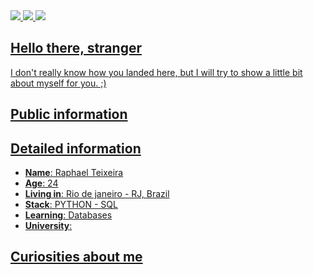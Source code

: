 <div>
    <a target='_blank' href="#">
        <img src="https://img.shields.io/badge/Twitter-1DA1F2?style=for-the-badge&logo=twitter&logoColor=white">
    </a>
    <a target='_blank' href="#">
        <img src="https://img.shields.io/badge/Instagram-E4405F?style=for-the-badge&logo=instagram&logoColor=white">
    </a>
    <a target='_blank' href="#">
        <img src="https://img.shields.io/badge/LinkedIn-0077B5?style=for-the-badge&logo=linkedin&logoColor=white">
</div>

## Hello there, stranger

I don't really know how you landed here, but I will try to show a little bit about myself for you. ;)

## Public information



## Detailed information

* **Name**: Raphael Teixeira
* **Age**: 24
* **Living in**: Rio de janeiro - RJ, Brazil
* **Stack**:  PYTHON - SQL
* **Learning**: Databases
* **University**: 

## Curiosities about me

